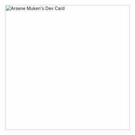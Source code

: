 <a href="https://app.daily.dev/muken"><img src="https://api.daily.dev/devcards/a81ef6a23f814ba7adaba013ea4d36bf.png?r=xa8" width="400" alt="Arsene Muken's Dev Card"/></a>

<!---
- 👋 Hi, I’m @ArseneMuken
- 👀 I’m interested in ...
- 🌱 I’m currently learning ...
- 💞️ I’m looking to collaborate on ...
- 📫 How to reach me ...

ArseneMuken/ArseneMuken is a ✨ special ✨ repository because its `README.md` (this file) appears on your GitHub profile.
You can click the Preview link to take a look at your changes.
--->
